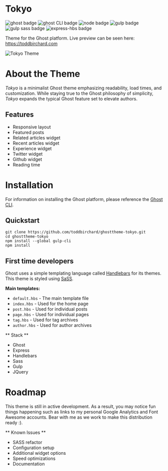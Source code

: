 # Tokyo

![ghost badge](https://img.shields.io/badge/ghost-1.22.0-green.svg?longCache=true&style=flat-square) ![ghost CLI badge](https://img.shields.io/badge/ghost_CLI-1.6.0-green.svg?longCache=true&style=flat-square) ![node badge](https://img.shields.io/badge/node-%3E6.9%20%3C7.*-green.svg?longCache=true&style=flat-square) ![gulp badge](https://img.shields.io/badge/gulp-3.9.1-green.svg?longCache=true&style=flat-square) ![gulp sass badge](https://img.shields.io/badge/gulp_sass-3.1.0-green.svg?longCache=true&style=flat-square) ![express-hbs badge](https://img.shields.io/badge/express_hbs-1.0.4-green.svg?longCache=true&style=flat-square)

Theme for the Ghost platform. Live preview can be seen here: https://toddbirchard.com

![Tokyo Theme](https://miscellaneous.nyc3.digitaloceanspaces.com/tokyotheme.png)

# About the Theme

_Tokyo_ is a minimalist Ghost theme emphasizing readability, load times, and customization. While staying true to the Ghost philosophy of simplicity, _Tokyo_ expands the typical Ghost feature set to elevate authors.

## Features
- Responsive layout
- Featured posts
- Related articles widget
- Recent articles widget
- Experience widget
- Twitter widget
- Github widget
- Reading time

# Installation

For information on installing the Ghost platform, please reference the [Ghost CLI](https://docs.ghost.org/docs/cli-install).

## Quickstart

```
git clone https://github.com/toddbirchard/ghosttheme-tokyo.git
cd ghosttheme-tokyo
npm install --global gulp-cli
npm install
```

## First time developers

Ghost uses a simple templating language called [Handlebars](http://handlebarsjs.com/) for its themes. This theme is styled using [SaSS](https://sass-lang.com/).

**Main templates:**
- `default.hbs` - The main template file
- `index.hbs` - Used for the home page
- `post.hbs` - Used for individual posts
- `page.hbs` - Used for individual pages
- `tag.hbs` - Used for tag archives
- `author.hbs` - Used for author archives

** Stack **
- Ghost
- Express
- Handlebars
- Sass
- Gulp
- JQuery

# Roadmap

This theme is still in active development. As a result, you may notice fun things happening such as links to my personal Google Analytics and Font Awesome accounts. Bear with me as we work to make this distribution ready :).

** Known Issues **
- SASS refactor
- Configuration setup
- Additional widget options
- Speed optimizations
- Documentation
